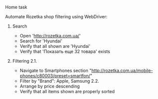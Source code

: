 Home task 

Automate Rozetka shop filtering using WebDriver:

1. Search
    - Open 'http://rozetka.com.ua/'
   - Search for 'Hyundai'
   - Verify that all shown are 'Hyundai'
   - Verify that 'Показать еще 32 товара' exists

2. Filtering
  2.1.
     - Navigate to Smartphones section "http://rozetka.com.ua/mobile-phones/c80003/preset=smartfon/"
      - Filter by "Brand": Apple, Samsung
   2.2. 
     - Arrange by price descending
     - Verify that all items shown are properly sorted
